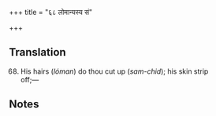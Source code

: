 +++
title = "६८ लोमान्यस्य सं"

+++
## Translation
68. His hairs (*lóman*) do thou cut up (*sam-chid*); his skin strip  
off;—

## Notes

